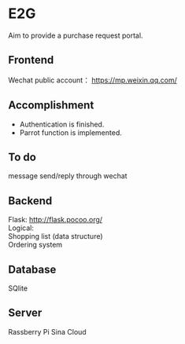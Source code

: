 # E2G
Aim to provide a purchase request portal.

## Frontend

Wechat public account： https://mp.weixin.qq.com/  

## Accomplishment

* Authentication is finished. 
* Parrot function is implemented.

## To do

message send/reply through wechat

## Backend

Flask: http://flask.pocoo.org/  
Logical:  
Shopping list (data structure)  
Ordering system  

## Database

SQlite

## Server

Rassberry Pi
Sina Cloud



